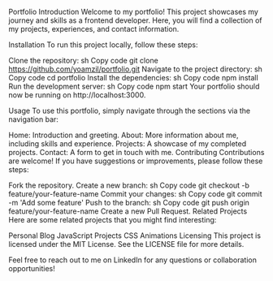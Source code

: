 Portfolio
Introduction
Welcome to my portfolio! This project showcases my journey and skills as a frontend developer. Here, you will find a collection of my projects, experiences, and contact information.

Installation
To run this project locally, follow these steps:

Clone the repository:
sh
Copy code
git clone https://github.com/yoamzil/portfolio.git
Navigate to the project directory:
sh
Copy code
cd portfolio
Install the dependencies:
sh
Copy code
npm install
Run the development server:
sh
Copy code
npm start
Your portfolio should now be running on http://localhost:3000.

Usage
To use this portfolio, simply navigate through the sections via the navigation bar:

Home: Introduction and greeting.
About: More information about me, including skills and experience.
Projects: A showcase of my completed projects.
Contact: A form to get in touch with me.
Contributing
Contributions are welcome! If you have suggestions or improvements, please follow these steps:

Fork the repository.
Create a new branch:
sh
Copy code
git checkout -b feature/your-feature-name
Commit your changes:
sh
Copy code
git commit -m 'Add some feature'
Push to the branch:
sh
Copy code
git push origin feature/your-feature-name
Create a new Pull Request.
Related Projects
Here are some related projects that you might find interesting:

Personal Blog
JavaScript Projects
CSS Animations
Licensing
This project is licensed under the MIT License. See the LICENSE file for more details.

Feel free to reach out to me on LinkedIn for any questions or collaboration opportunities!

